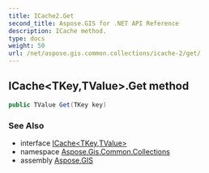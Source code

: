 ```yaml
---
title: ICache2.Get
second_title: Aspose.GIS for .NET API Reference
description: ICache method. 
type: docs
weight: 50
url: /net/aspose.gis.common.collections/icache-2/get/
---
```

## ICache&lt;TKey,TValue&gt;.Get method

```csharp
public TValue Get(TKey key)
```

### See Also

* interface [ICache&lt;TKey,TValue&gt;](../)
* namespace [Aspose.Gis.Common.Collections](../../icache-2/)
* assembly [Aspose.GIS](../../../)


